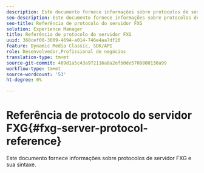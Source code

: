 ```yaml
---
description: Este documento fornece informações sobre protocolos de servidor FXG e sua sintaxe.
seo-description: Este documento fornece informações sobre protocolos de servidor FXG e sua sintaxe.
seo-title: Referência de protocolo do servidor FXG
solution: Experience Manager
title: Referência de protocolo do servidor FXG
uuid: 368cef00-3009-4694-a014-746e4aa7df20
feature: Dynamic Media Classic, SDK/API
role: Desenvolvedor,Profissional de negócios
translation-type: tm+mt
source-git-commit: 469d1a5c43a972116a8a2efb0de5708800130a99
workflow-type: tm+mt
source-wordcount: '53'
ht-degree: 0%

---
```



# Referência de protocolo do servidor FXG{#fxg-server-protocol-reference}

Este documento fornece informações sobre protocolos de servidor FXG e sua sintaxe.

